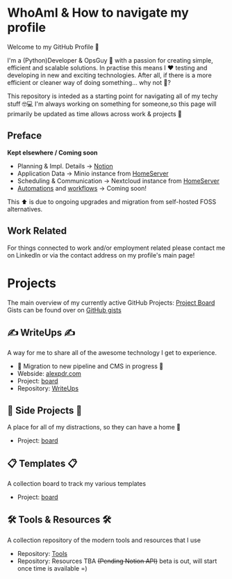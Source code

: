 # WhoAmI & How to navigate my profile
Welcome to my GitHub Profile 🎉

I'm a (Python)Developer & OpsGuy 👋 with a passion for creating simple, efficient and scalable solutions. In practise this means I ❤️ testing and developing in new and exciting technologies. After all, if there is a more efficient or cleaner way of doing something... why not 🤔?


This repository is inteded as a starting point for navigating all of my techy stuff 🤓💻 I'm always working on something for someone,so this page will primarily be updated as time allows across work & projects 💪


## Preface
**Kept elsewhere / Coming soon**
- Planning & Impl. Details -> [Notion](http://notion.so)
- Application Data -> Minio instance from [HomeServer](https://github.com/alexpdr/hs)
- Scheduling & Communication -> Nextcloud instance from [HomeServer](https://github.com/alexpdr/hs)
- [Automations](https://github.com/alexpdr/workflows) and [workflows](https://github.com/alexpdr/workflows) -> Coming soon!

This ⬆️ is due to ongoing upgrades and migration from self-hosted FOSS alternatives.


## Work Related
For things connected to work and/or employment related please contact me on LinkedIn or via the contact address on my profile's main page!



# Projects
The main overview of my currently active GitHub Projects: [Project Board](https://github.com/alexpdr?tab=projects)
Gists can be found over on [GitHub gists](https://gist.github.com/alexpdr)

## ✍️ WriteUps ✍️
A way for me to share all of the awesome technology I get to experience.
- 🚨 Migration to new pipeline and CMS in progress 🚨
- Webside: [alexpdr.com](https://www.alexpdr.com/)
- Project: [board](https://github.com/users/alexpdr/projects/5)
- Repository: [WriteUps](https://github.com/alexpdr/writeups)


## 🔄 Side Projects 🔄
A place for all of my distractions, so they can have a home 🏡
- Project: [board](https://github.com/users/alexpdr/projects/3)


## 📋 Templates 📋
A collection board to track my various templates
- Project: [board](https://github.com/users/alexpdr/projects/6)


## 🛠️ Tools & Resources 🛠️
A collection repository of the modern tools and resources that I use
- Repository: [Tools](https://github.com/alexpdr/tools)
- Repository: Resources TBA ~~(Pending Notion API)~~ beta is out, will start once time is available =)
